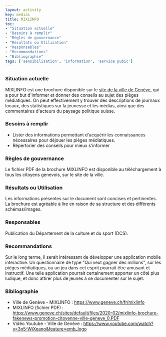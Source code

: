 ```yaml
---
layout: activity
key: medias
title: MIXLINFO
toc:
- "Situation actuelle"
- "Besoins à remplir"
- "Règles de gouvernance"
- "Résultats ou Utilisation"
- "Responsables"
- "Recommandations"
- "Bibliographie"
tags: ['sensibilisation', 'information', 'service pubic']
---
```


### Situation actuelle

MIXLINFO est une brochure disponible sur le [site de la ville de Genève](https://www.geneve.ch/fr/mixlinfo), qui a pour but d'informer et donner des conseils au sujet des pièges médiatiques.
On peut effectivement y trouver des descriptions de journaux locaux, des statistiques sur la jeunesse et les médias, ainsi que des commentaires d'acteurs du paysage politique suisse.

### Besoins à remplir

 - Lister des informations permettant d'acquérir les connaissances nécessaires pour déjouer les pièges médiatiques. 
 - Répertorier des conseils pour mieux s'informer

### Règles de gouvernance

Le fichier PDF de la brochure MIXLINFO est disponible au téléchargement à tous les citoyens genevois, sur le site de la ville.  

### Résultats ou Utilisation

Les informations présentes sur le document sont concises et pertinentes. La brochure est agréable à lire en raison de sa structure et des différents schémas/images.

### Responsables

Publication du Département de la culture et du sport (DCS).

### Recommandations

Sur le long terme, il serait intéressant de développer une application mobile interactive. Un questionnaire de type "Qui veut gagner des millions", sur les pièges médiatiques, ou un jeu dans cet esprit pourrait être amusant et instructif.
Une telle application pourrait certainement apporter un côté plus ludique, et donc attirer plus de jeunes à se documenter sur le sujet.

### Bibliographie

 - Ville de Genève - MIXLINFO : https://www.geneve.ch/fr/mixlinfo
 - MIXLINFO (fichier PDF) : https://www.geneve.ch/sites/default/files/2020-02/mixlinfo-brochure-fakenews-promotion-citoyenne-ville-geneve_0.PDF
 - Vidéo Youtube - Ville de Genève : https://www.youtube.com/watch?v=3n5-WiXeano&feature=emb_logo